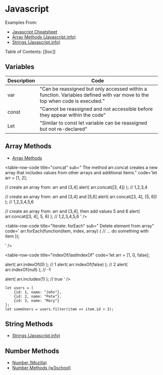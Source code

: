 # Javascript <Badge text="Lab"/>


Examples From:
- [Javascript Cheatsheet](https://websitesetup.org/javascript-cheat-sheet/)
- [Array Methods (Javascript.info)](https://javascript.info/array-methods)
- [Strings (Javascript.info)](https://javascript.info/string)

Table of Contents:
[[toc]]

## Variables


| Description | Code                                                                                                                       |
| ----------- | -------------------------------------------------------------------------------------------------------------------------- |
| var         | "Can be reassigned but only accessed within a function. Variables defined with var move to the top when code is executed." |
| const       | "Cannot be reassigned and not accessible before they appear within the code"                                               |
| Let         | "Similar to const let variable can be reassigned but not re-declared"                                                      |


## Array Methods

- [Array Methods](https://javascript.info/array-methods)
  
<table-code>
<table-row-code title="adds items to the end," code='arr.push(...items)
' />
<table-row-code title="splice" sub=" Delete element from array" 
code='let arr = ["I", "study", "JavaScript"];
arr.splice(1, 1); // from index 1 remove 1 element
alert( arr ); // ["I", "JavaScript"]
' />


<table-row-code title="slice" 
code='let arr = ["t", "e", "s", "t"];
alert( arr.slice(1, 3) ); // e,s (copy from 1 to 3)
alert( arr.slice(-2) ); // s,t (copy from -2 till the end)
'/>

<table-row-code title="concat" sub=" The method arr.concat creates a new array that includes values from other arrays and additional items." 
code='let arr = [1, 2];

// create an array from: arr and [3,4]
alert( arr.concat([3, 4]) ); // 1,2,3,4

// create an array from: arr and [3,4] and [5,6]
alert( arr.concat([3, 4], [5, 6]) ); // 1,2,3,4,5,6

// create an array from: arr and [3,4], then add values 5 and 6
alert( arr.concat([3, 4], 5, 6) ); // 1,2,3,4,5,6
' />


<table-row-code title="Iterate: forEach" sub=" Delete element from array" 
code='
arr.forEach(function(item, index, array) {
  // ... do something with item
});

' />


<table-row-code title="indexOf/lastIndexOf" 
code='let arr = [1, 0, false];

alert( arr.indexOf(0) ); // 1
alert( arr.indexOf(false) ); // 2
alert( arr.indexOf(null) ); // -1

alert( arr.includes(1) ); // true
' />


<tre  title="filter"  sub="filter returns an array of all matching elements:" >

    let users = [
        {id: 1, name: "John"},
        {id: 2, name: "Pete"},
        {id: 3, name: "Mary"}
    ];
    let someUsers = users.filter(item => item.id < 3);
</tre>



</table-code>

## String Methods
- [Strings (Javascript.info)](https://javascript.info/string)

## Number Methods
- [Number (Mozilla)](https://www.w3schools.com/js/js_number_methods.asp)
- [Number Methods (w3school)](https://www.w3schools.com/js/js_number_methods.asp)

